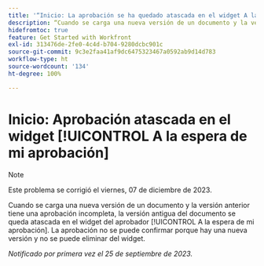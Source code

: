 ```yaml
---
title: '“Inicio: La aprobación se ha quedado atascada en el widget A la espera de mi aprobación”'
description: “Cuando se carga una nueva versión de un documento y la versión anterior tiene una aprobación incompleta, la versión antigua del documento se queda atascada en el widget del aprobador A la espera de mi aprobación. La aprobación no se puede confirmar porque hay una nueva versión y no se puede eliminar del widget.
hidefromtoc: true
feature: Get Started with Workfront
exl-id: 313476de-2fe0-4c4d-b704-9280dcbc901c
source-git-commit: 9c3e2faa41af9dc6475323467a0592ab9d14d783
workflow-type: ht
source-wordcount: '134'
ht-degree: 100%

---
```


# Inicio: Aprobación atascada en el widget [!UICONTROL A la espera de mi aprobación]

<!--on WF and WFP TOCs-->

>[!NOTE]
>
>Este problema se corrigió el viernes, 07 de diciembre de 2023.

Cuando se carga una nueva versión de un documento y la versión anterior tiene una aprobación incompleta, la versión antigua del documento se queda atascada en el widget del aprobador [!UICONTROL A la espera de mi aprobación]. La aprobación no se puede confirmar porque hay una nueva versión y no se puede eliminar del widget.

_Notificado por primera vez el 25 de septiembre de 2023._
